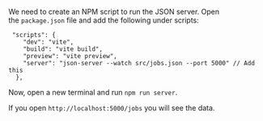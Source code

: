 We need to create an NPM script to run the JSON server. Open the `package.json` file and add the following under scripts:

```
 "scripts": {
    "dev": "vite",
    "build": "vite build",
    "preview": "vite preview",
    "server": "json-server --watch src/jobs.json --port 5000" // Add this
  },
```

Now, open a new terminal and run `npm run server`.

If you open `http://localhost:5000/jobs` you will see the data.